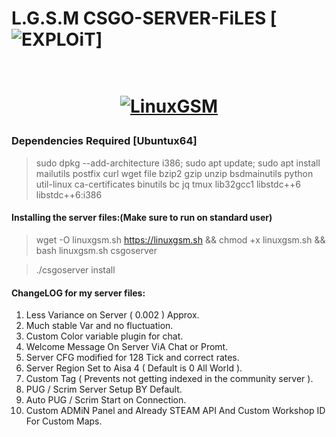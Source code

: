  # L.G.S.M CSGO-SERVER-FiLES [![EXPLOiT](https://cdn.rawgit.com/sindresorhus/awesome/d7305f38d29fed78fa85652e3a63e154dd8e8829/media/badge.svg)]
 <h1 align="center">
 
<br><a href="https://linuxgsm.com"><img src="https://github.com/GameServerManagers/LinuxGSM-Docs/raw/master/.gitbook/assets/linuxgsm_colour_logo_workmark_short_384.png" alt="LinuxGSM"></a></h1>

### Dependencies Required [Ubuntux64]
> sudo dpkg --add-architecture i386; sudo apt update; sudo apt install mailutils postfix curl wget file bzip2 gzip unzip bsdmainutils python util-linux ca-certificates binutils bc jq tmux lib32gcc1 libstdc++6 libstdc++6:i386

#### Installing the server files:(Make sure to run on standard user)
> wget -O linuxgsm.sh https://linuxgsm.sh && chmod +x linuxgsm.sh && bash linuxgsm.sh csgoserver

> ./csgoserver install

#### ChangeLOG for my server files:
1) Less Variance on Server ( 0.002 ) Approx.
2) Much stable Var and no fluctuation.
3) Custom Color variable plugin for chat.
4) Welcome Message On Server ViA Chat or Promt.
5) Server CFG modified for 128 Tick and correct rates.
6) Server Region Set to Aisa 4 ( Default is 0 All World ).
7) Custom Tag ( Prevents not getting indexed in the community server ).
8) PUG / Scrim Server Setup BY Default.
9) Auto PUG / Scrim Start on Connection.
10) Custom ADMiN Panel and Already STEAM API And Custom Workshop ID For Custom Maps.

